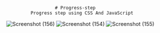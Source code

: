                       # Progress-step
             Progress step using CSS And JavaScript


![Screenshot (156)](https://user-images.githubusercontent.com/41740009/106423968-6d2d9b00-6487-11eb-875d-75be73c2ec21.png)
![Screenshot (154)](https://user-images.githubusercontent.com/41740009/106423976-6ef75e80-6487-11eb-8e5b-2e8f4d6e9478.png)
![Screenshot (155)](https://user-images.githubusercontent.com/41740009/106423982-70288b80-6487-11eb-9e39-61bb2af7d2a4.png)
